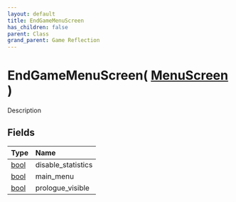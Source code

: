 ```yaml
---
layout: default
title: EndGameMenuScreen
has_children: false
parent: Class
grand_parent: Game Reflection
---
```

# EndGameMenuScreen( [ MenuScreen ](/riftbreaker-wiki/docs/game-reflection/classes/menu_screen/) )
Description 

## Fields

| Type | Name |
|:----------|:--------------|
| [bool](/riftbreaker-wiki/docs/game-reflection/components/bool/) | disable_statistics |
| [bool](/riftbreaker-wiki/docs/game-reflection/components/bool/) | main_menu |
| [bool](/riftbreaker-wiki/docs/game-reflection/components/bool/) | prologue_visible |

